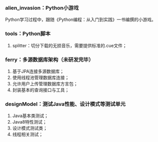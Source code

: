 ### alien_invasion：Python小游戏
Python学习过程中，跟随《Python编程：从入门到实践》一书编撰的小游戏。
### tools：Python脚本
1. splitter：切分下载的无损音乐，需要提供标准的.cue文件；
### ferry：多源数据库架构（未研发完毕）
1. 基于JPA连接多源数据库；
2. 使用线程池管理数据库连接；
3. 允许用户上传管理数据库方言包；
4. 封装基本的查询接口与工具；
### designModel：测试Java性能、设计模式等测试单元
1. Java基本类测试；
2. Java8特性测试；
3. 设计模式测试类；
4. 线程相关测试；
